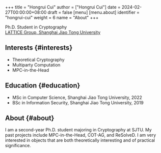 +++
title = "Hongrui Cui"
author = ["Hongrui Cui"]
date = 2024-02-27T00:00:00+08:00
draft = false
[menu]
  [menu.about]
    identifier = "hongrui-cui"
    weight = 6
    name = "About"
+++

<span class="icons-item"> <a href="https://github.com/freemanrickcui" target="_blank"><i class="fab fa-github"></i></a></span>
<span class="icons-item"> <a href="https://www.stackoverflow.com/users/8865477/rick-freeman" target="_blank"><i class="fab fa-stack-overflow fa-1x"></i></a></span>
<span class="icons-item"> <a href="https://orcid.org/0000-0002-6203-413X" target="_blank"><i class="fab fa-orcid fa-1x"></i></a></span>
<span class="icons-item"> <a href="https://scholar.google.com/citations?user=bWNvN0UAAAAJ" target="_blank"><i class="fab fa-google fa-1x"></i></a></span>
<span class="icons-item"> <a href="mailto:freemanrickcui@outlook.com"><i class="fas fa-envelope fa-1x"></i></a></span>
<span class="icons-item"> <a href="/gpg_public_key.txt"><i class="fas fa-key fa-1x"></i></a></span>

Ph.D. Student in Cryptography<br />
[LATTICE Group, Shanghai Jiao Tong University](https://crypto.sjtu.edu.cn/)


## Interests {#interests}

-   Theoretical Cryptography
-   Multiparty Computation
-   MPC-in-the-Head


## Education {#education}

-   MSc in Computer Science, Shanghai Jiao Tong University, 2022
-   BSc in Information Security, Shanghai Jiao Tong University, 2019


## About {#about}

I am a second-year Ph.D. student majoring in Cryptography at SJTU. My
past projects include MPC-in-the-Head, COT-AG, and ReSolveD. I am very
interested in objects that are both theoretically interesting and of
practical significance.
